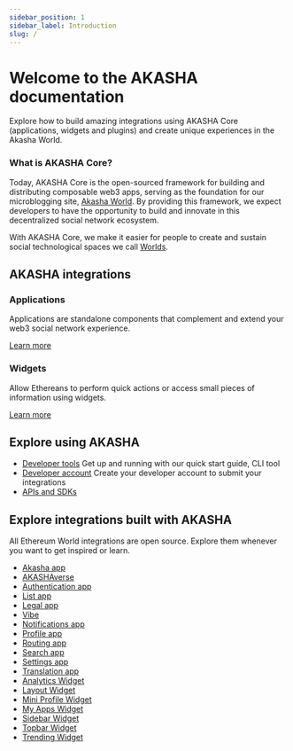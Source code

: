 ```yaml
---
sidebar_position: 1
sidebar_label: Introduction
slug: /
---
```


# Welcome to the AKASHA documentation

Explore how to build amazing integrations using AKASHA Core (applications, widgets and plugins) and create unique experiences in the Akasha World.

### What is AKASHA Core?

Today, AKASHA Core is the open-sourced framework for building and distributing composable web3 apps, serving as the foundation for our microblogging site, [Akasha World](https://akasha.ethereum.world/). By providing this framework, we expect developers to have the opportunity to build and innovate in this decentralized social network ecosystem.

With AKASHA Core, we make it easier for people to create and sustain social technological spaces we call [Worlds](https://akasha.org/blog/2019/11/21/what-is-akasha-reloaded-what-is-ethereum-world).

## AKASHA integrations

### Applications

Applications are standalone components that complement and extend your web3 social network experience.

[Learn more](/integrations/applications)

### Widgets

Allow Ethereans to perform quick actions or access small pieces of information using widgets.

[Learn more](/integrations/widgets)

## Explore using AKASHA

- [Developer tools](https://www.notion.so/Development-quickstart-6a8f3565e6e64b0a87bccb97a35e81c3)
  Get up and running with our quick start guide, CLI tool
- [Developer account](https://www.notion.so/Developer-account-54b6e161c2de4c42aa7db3c8e408f04f)
  Create your developer account to submit your integrations
- [APIs and SDKs](https://www.notion.so/SKD-8ef60f4e79734e3a973ce6e4d67a0a6c)

## Explore integrations built with AKASHA

All Ethereum World integrations are open source. Explore them whenever you want to get inspired or learn.

- [Akasha app](https://github.com/AKASHAorg/akasha-core/tree/next/ui/apps/akasha)
- [AKASHAverse](https://github.com/AKASHAorg/akasha-core/tree/next/ui/apps/app-center)
- [Authentication app](https://github.com/AKASHAorg/akasha-core/tree/next/ui/apps/auth-app)
- [List app](https://github.com/AKASHAorg/akasha-core/tree/next/ui/apps/bookmarks)
- [Legal app](https://github.com/AKASHAorg/akasha-core/tree/next/ui/apps/legal)
- [Vibe](https://github.com/AKASHAorg/akasha-core/tree/next/ui/apps/moderation)
- [Notifications app](https://github.com/AKASHAorg/akasha-core/tree/next/ui/apps/notifications)
- [Profile app](https://github.com/AKASHAorg/akasha-core/tree/next/ui/apps/profile)
- [Routing app](https://github.com/AKASHAorg/akasha-core/tree/next/ui/apps/routing)
- [Search app](https://github.com/AKASHAorg/akasha-core/tree/next/ui/apps/search)
- [Settings app](https://github.com/AKASHAorg/akasha-core/tree/next/ui/apps/settings-app)
- [Translation app](https://github.com/AKASHAorg/akasha-core/tree/next/ui/apps/translation)
- [Analytics Widget](https://github.com/AKASHAorg/akasha-core/tree/next/ui/widgets/analytics)
- [Layout Widget](https://github.com/AKASHAorg/akasha-core/tree/next/ui/widgets/layout)
- [Mini Profile Widget](https://github.com/AKASHAorg/akasha-core/tree/next/ui/widgets/mini-profile)
- [My Apps Widget](https://github.com/AKASHAorg/akasha-core/tree/next/ui/widgets/my-apps)
- [Sidebar Widget](https://github.com/AKASHAorg/akasha-core/tree/next/ui/widgets/sidebar)
- [Topbar Widget](https://github.com/AKASHAorg/akasha-core/tree/next/ui/widgets/top-bar)
- [Trending Widget](https://github.com/AKASHAorg/akasha-core/tree/next/ui/widgets/trending)